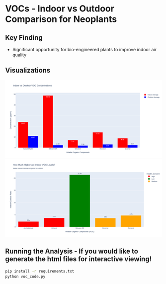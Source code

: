 # VOCs - Indoor vs Outdoor Comparison for Neoplants 


## Key Finding
- Significant opportunity for bio-engineered plants to improve indoor air quality

## Visualizations
![Indoor vs Outdoor Comparison](Indoor_vs_Outdoor.png)
![Indoor/Outdoor Ratios](Indoor_Outdoor_Ratio.png)


## Running the Analysis - If you would like to generate the html files for interactive viewing! 
```bash
pip install -r requirements.txt
python voc_code.py
